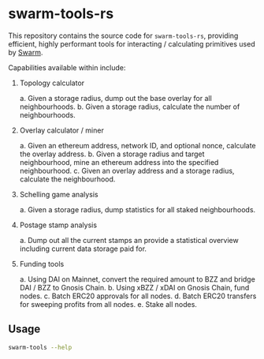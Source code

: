 # swarm-tools-rs

This repository contains the source code for `swarm-tools-rs`, providing efficient, highly performant tools for interacting / calculating primitives used by [Swarm](https://ethswarm.org).

Capabilities available within include:

1. Topology calculator 

    a. Given a storage radius, dump out the base overlay for all neighbourhoods.
    b. Given a storage radius, calculate the number of neighbourhoods.
    
2. Overlay calculator / miner

    a. Given an ethereum address, network ID, and optional nonce, calculate the overlay address.
    b. Given a storage radius and target neighbourhood, mine an ethereum address into the specified neighbourhood.
    c. Given an overlay address and a storage radius, calculate the neighbourhood.

3. Schelling game analysis

    a. Given a storage radius, dump statistics for all staked neighbourhoods.

4. Postage stamp analysis

    a. Dump out all the current stamps an provide a statistical overview including current data storage paid for.

5. Funding tools

    a. Using DAI on Mainnet, convert the required amount to BZZ and bridge DAI / BZZ to Gnosis Chain.
    b. Using xBZZ / xDAI on Gnosis Chain, fund nodes.
    c. Batch ERC20 approvals for all nodes.
    d. Batch ERC20 transfers for sweeping profits from all nodes.
    e. Stake all nodes.

## Usage

```bash
swarm-tools --help
```
